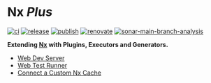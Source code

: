 # Nx _Plus_

[![ci](https://github.com/RobbyRabbitman/nx-plus/actions/workflows/ci.yml/badge.svg?branch=main&event=push)](https://github.com/RobbyRabbitman/nx-plus/actions/workflows/ci.yml)
[![release](https://github.com/RobbyRabbitman/nx-plus/actions/workflows/release.yml/badge.svg?event=workflow_dispatch)](https://github.com/RobbyRabbitman/nx-plus/actions/workflows/release.yml)
[![publish](https://github.com/RobbyRabbitman/nx-plus/actions/workflows/publish.yml/badge.svg?event=release)](https://github.com/RobbyRabbitman/nx-plus/actions/workflows/publish.yml)
[![renovate](https://github.com/RobbyRabbitman/nx-plus/actions/workflows/renovate.yml/badge.svg?event=schedule)](https://github.com/RobbyRabbitman/nx-plus/actions/workflows/renovate.yml)
[![sonar-main-branch-analysis](https://github.com/RobbyRabbitman/nx-plus/actions/workflows/sonar-main-branch-analysis.yml/badge.svg?event=push)](https://github.com/RobbyRabbitman/nx-plus/actions/workflows/sonar-main-branch-analysis.yml)

**Extending [Nx](https://nx.dev) with Plugins, Executors and Generators.**

- [Web Dev Server](libs/web-dev-server/README.md)
- [Web Test Runner](libs/web-test-runner/README.md)
- [Connect a Custom Nx Cache](libs/nx-http-cache/README.md)
